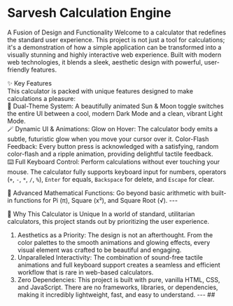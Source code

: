 # Sarvesh Calculation Engine
A Fusion of Design and Functionality  Welcome to a calculator that redefines the standard user experience. This project is not just a tool for calculations; it's a demonstration of how a simple application can be transformed into a visually stunning and highly interactive web experience. Built with modern web technologies, it blends a sleek, aesthetic design with powerful, user-friendly features.  

✨ Key Features  
This calculator is packed with unique features designed to make calculations a pleasure:  
🎨 Dual-Theme System: A beautifully animated Sun & Moon toggle switches the entire UI between a cool, modern Dark Mode and a clean, vibrant Light Mode.  
🪄 Dynamic UI & Animations: Glow on Hover: The calculator body emits a subtle, futuristic glow when you move your cursor over it. 
Color-Flash Feedback: Every button press is acknowledged with a satisfying, random color-flash and a ripple animation, providing delightful tactile feedback.  
⌨️ Full Keyboard Control: Perform calculations without ever touching your mouse. The calculator fully supports keyboard input for numbers, operators (`+`, `-`, `*`, `/`, `%`), `Enter` for equals, `Backspace` for delete, and `Escape` for clear. 

🧮 Advanced Mathematical Functions: Go beyond basic arithmetic with built-in functions for Pi (π), Square (x²), and Square Root (√).  ---  

🚀 Why This Calculator is Unique  In a world of standard, utilitarian calculators, this project stands out by prioritizing the user experience. 
1. Aesthetics as a Priority: The design is not an afterthought. From the color palettes to the smooth animations and glowing effects, every visual element was crafted to be beautiful and engaging.
2. Unparalleled Interactivity: The combination of sound-free tactile animations and full keyboard support creates a seamless and efficient workflow that is rare in web-based calculators.
3. Zero Dependencies: This project is built with pure, vanilla HTML, CSS, and JavaScript. There are no frameworks, libraries, or dependencies, making it incredibly lightweight, fast, and easy to understand.  ---  ##

  
